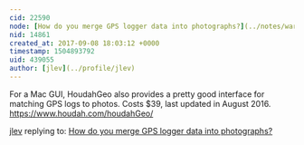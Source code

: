 ```yaml
---
cid: 22590
node: [How do you merge GPS logger data into photographs?](../notes/warren/09-08-2017/how-do-you-merge-gps-logger-data-into-photographs)
nid: 14861
created_at: 2017-09-08 18:03:12 +0000
timestamp: 1504893792
uid: 439055
author: [jlev](../profile/jlev)
---
```


For a Mac GUI, HoudahGeo also provides a pretty good interface for matching GPS logs to photos. Costs $39, last updated in August 2016. https://www.houdah.com/houdahGeo/

[jlev](../profile/jlev) replying to: [How do you merge GPS logger data into photographs?](../notes/warren/09-08-2017/how-do-you-merge-gps-logger-data-into-photographs)

